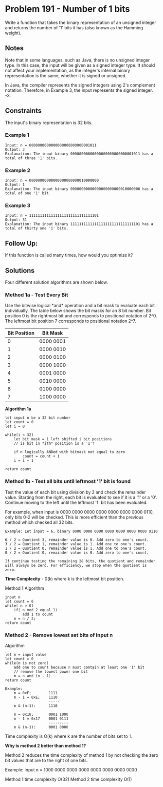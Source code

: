 # Problem 191 - Number of 1 bits

Write a function that takes the binary representation of an unsigned integer and returns the number of '1' bits it has (also known as the Hamming weight).

## Notes

</p>Note that in some languages, such as Java, there is no unsigned integer type. In this case, the input will be given as a signed integer type. It should not affect your implementation, as the integer's internal binary representation is the same, whether it is signed or unsigned.</p>
</p>In Java, the compiler represents the signed integers using 2's complement notation. Therefore, in Example 3, the input represents the signed integer. -3.</p>

## Constraints

The input's binary representation is 32 bits.

### Example 1

```
Input: n = 0000000000000000000000000001011
Output: 3
Explanation: The input binary 00000000000000000000000000001011 has a total of three '1' bits.
```

### Example 2

```
Input: n = 00000000000000000000000010000000
Output: 1
Explanation: The input binary 00000000000000000000000010000000 has a total of one '1' bit.
```

### Example 3

```
Input: n = 11111111111111111111111111111101
Output: 31
Explanation: The input binary 11111111111111111111111111111101 has a total of thirty one '1' bits.
```


## Follow Up: 

If this function is called many times, how would you optimize it?


## Solutions

Four different solution algorithms are shown below.

### Method 1a - Test Every Bit 

<p>Use the bitwise logical *and* operation and a bit mask to evaluate each bit individually. The table below shows the bit masks for an 8 bit number. Bit position 0 is the rightmost bit and corresponds to positional notation of 2^0. The leftmost bit position 7 corresponds to positional notation 2^7. 
</p>


| Bit Position | Bit Mask |
|---|---|
| 0 | 0000 0001 |
| 1 | 0000 0010 |
| 2 | 0000 0100 |
| 3 | 0000 1000 |
| 4 | 0001 0000 |
| 5 | 0010 0000 |
| 6 | 0100 0000 |
| 7 | 1000 0000 |



**Algorithm 1a**

```
let input n be a 32 bit number
let count = 0
let i = 0

while(i < 32)
    let bit mask = 1 left shifted i bit positions
    // is bit in *ith* position is a '1'?
    
    if n logically ANDed with bitmask not equal to zero
        count = count + 1
    i = i + 1

return count
```

### Method 1b - Test all bits until leftmost '1' bit is found 

<p>Test the value of each bit using division by 2 and check the remainder value. Starting from the right, each bit is evaluated to see if it is a '1' or a '0'. Continue moving to the left until the leftmost '1' bit has been evaluated.</p>

<p>For example, when input is 0000 0000 0000 0000 0000 0000 0000 0110, only bits 0-2 will be checked. This is more efficient than the previous method which checked all 32 bits.</p>

```
Example: Let input = 6, binary 0000 0000 0000 0000 0000 0000 0000 0110

6 / 2 = Quotient 3, remainder value is 0. Add zero to one's count.
3 / 2 = Quotient 1, remainder value is 1. Add one to one's count.
1 / 2 = Quotient 0, remainder value is 1. Add one to one's count.
0 / 2 = Quotient 0, remainder value is 0. Add zero to one's count.

If continue testing the remaining 28 bits, the quotient and remainder will always be zero. For efficiency, we stop when the quotient is zero.
```

**Time Complexity** - 0(k) where k is the leftmost bit position. 

Method 1 Algorithm

```
input n
let count = 0
while( n > 0)
    if( n mod 2 equal 1)
        add 1 to count 
    n = n / 2;
return count  
```

### Method 2 - Remove lowest set bits of input n

Algorithm 

```
let n = input value
let count = 0
while(n is not zero)
    add one to count because n must contain at least one '1' bit
    // remove the lowest power one bit
    n = n and (n - 1)
return count
```

```
Example: 
    n = 0xF;        1111
    n - 1 = 0xE;    1110
                    -----
    n & (n-1):      1110

    n = 0x18;       0001 1000
    n - 1 = 0x17    0001 0111
                    ---------
    n & (n-1):      0001 0000
```
    
Time complexity is O(k) where k are the number of bits set to 1.
    
**Why is method 2 better than method 1?**

Method 2 reduces the time complexity of method 1 by not checking the zero bit values that are to the right of one bits.

Example: input n = 1000 0000 0000 0000 0000 0000 0000 0000 

Method 1 time complexity O(32)
Method 2 time complexity O(1)